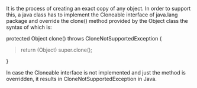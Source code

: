 It is the process of creating an exact copy of any object. In order to
support this, a java class has to implement the Cloneable interface of
java.lang package and override the clone() method provided by the Object
class the syntax of which is:

protected Object clone() throws CloneNotSupportedException {

>return (Object) super.clone();

}

In case the Cloneable interface is not implemented and just the method
is overridden, it results in CloneNotSupportedException in Java.